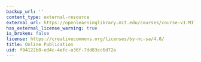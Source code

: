 ```yaml
---
backup_url: ''
content_type: external-resource
external_url: https://openlearninglibrary.mit.edu/courses/course-v1:MITx+6.036+1T2019/about
has_external_license_warning: true
is_broken: false
license: https://creativecommons.org/licenses/by-nc-sa/4.0/
title: Online Publication
uid: f94122b8-ed4c-4efc-a36f-7dd83cc6d72a
---
```

